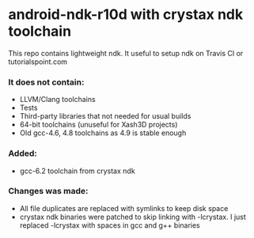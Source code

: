 # android-ndk-r10d with crystax ndk toolchain

This repo contains lightweight ndk.
It useful to setup ndk on Travis CI or tutorialspoint.com

### It does not contain:

 * LLVM/Clang toolchains
 * Tests
 * Third-party libraries that not needed for usual builds
 * 64-bit toolchains (unuseful for Xash3D projects)
 * Old gcc-4.6, 4.8 toolchains as 4.9 is stable enough

### Added:

 * gcc-6.2 toolchain from crystax ndk

### Changes was made:

 * All file duplicates are replaced with symlinks to keep disk space
 * crystax ndk binaries were patched to skip linking with -lcrystax. I just replaced -lcrystax with spaces in gcc and g++ binaries

